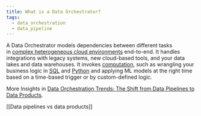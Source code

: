 ```yaml
---
title: What is a Data Orchestrator?
tags:
  - data_orchestration
  - data_pipeline
---
```

A Data Orchestrator models dependencies between different tasks in [complex heterogeneous cloud environments](https://mattturck.com/data2021/) end-to-end. It handles integrations with legacy systems, new cloud-based tools, and your data lakes and data warehouses. It invokes [computation](https://en.wikipedia.org/wiki/Orchestration_(computing)), such as wrangling your business logic in [SQL](term/sql.md) and [Python](term/python.md) and applying ML models at the right time based on a time-based trigger or by custom-defined logic.

More Insights in [Data Orchestration Trends: The Shift from Data Pipelines to Data Products](https://airbyte.com/blog/data-orchestration-trends).

[[Data pipelines vs data products]]